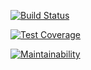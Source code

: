 [![Build Status](https://travis-ci.org/storkvist/app.icm-mos.ru.svg?branch=master)](https://travis-ci.org/storkvist/app.icm-mos.ru)

[![Test Coverage](https://api.codeclimate.com/v1/badges/0aac01bd6db2f52b582a/test_coverage)](https://codeclimate.com/github/storkvist/app.icm-mos.ru/test_coverage)

[![Maintainability](https://api.codeclimate.com/v1/badges/0aac01bd6db2f52b582a/maintainability)](https://codeclimate.com/github/storkvist/app.icm-mos.ru/maintainability)
